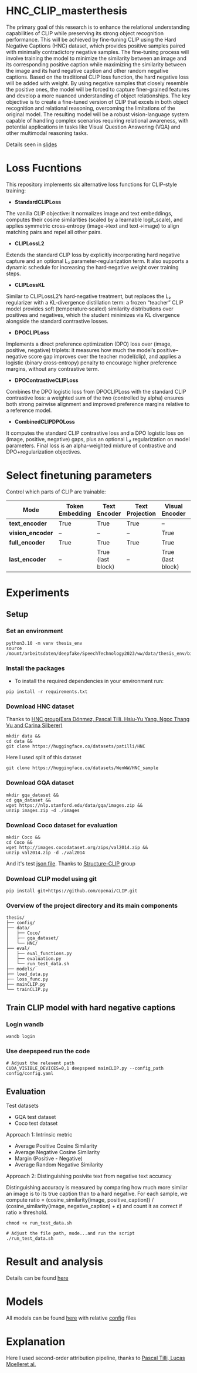 # HNC_CLIP_masterthesis
The primary goal of this research is to enhance the relational understanding capabilities of CLIP while preserving its strong object recognition performance. This will be achieved by fine-tuning CLIP using the Hard Negative Captions (HNC) dataset, which provides positive samples paired with minimally contradictory negative samples. The fine-tuning process will involve training the model to minimize the similarity between an image and its corresponding positive caption while maximizing the similarity between the image and its hard negative caption and other random negative captions. Based on the traditional CLIP loss function, the hard negative loss will be added with weight. By using negative samples that closely resemble the positive ones, the model will be forced to capture finer-grained features and develop a more nuanced understanding of object relationships. The key objective is to create a fine-tuned version of CLIP that excels in both object recognition and relational reasoning, overcoming the limitations of the original model. The resulting model will be a robust vision-language system capable of handling complex scenarios requiring relational awareness, with potential applications in tasks like Visual Question Answering (VQA) and other multimodal reasoning tasks. 

Details seen in [slides](reports/slides.pdf)

# Loss Fucntions
This repository implements six alternative loss functions for CLIP-style training:

- **StandardCLIPLoss**  
  
The vanilla CLIP objective: it normalizes image and text embeddings, computes their cosine similarities (scaled by a learnable logit_scale), and applies symmetric cross‐entropy (image→text and text→image) to align matching pairs and repel all other pairs.

- **CLIPLossL2**  
  
Extends the standard CLIP loss by explicitly incorporating hard negative capture and an optional L₂ parameter‐regularization term. It also supports a dynamic schedule for increasing the hard‐negative weight over training steps.
  
- **CLIPLossKL**  
  
Similar to CLIPLossL2’s hard‐negative treatment, but replaces the L₂ regularizer with a KL‐divergence distillation term: a frozen “teacher” CLIP model provides soft (temperature‐scaled) similarity distributions over positives and negatives, which the student minimizes via KL divergence alongside the standard contrastive losses.

- **DPOCLIPLoss**  
  
Implements a direct preference optimization (DPO) loss over (image, positive, negative) triplets: it measures how much the model’s positive–negative score gap improves over the teacher model(clip), and applies a logistic (binary cross‐entropy) penalty to encourage higher preference margins, without any contrastive term.

- **DPOContrastiveCLIPLoss**  
  
Combines the DPO logistic loss from DPOCLIPLoss with the standard CLIP contrastive loss: a weighted sum of the two (controlled by alpha) ensures both strong pairwise alignment and improved preference margins relative to a reference model.

- **CombinedCLIPDPOLoss**  
  
It computes the standard CLIP contrastive loss and a DPO logistic loss on (image, positive, negative) gaps, plus an optional L₂ regularization on model parameters. Final loss is an alpha-weighted mixture of contrastive and DPO+regularization objectives.

# Select finetuning parameters
Control which parts of CLIP are trainable:

| Mode                   | Token Embedding | Text Encoder    | Text Projection | Visual Encoder   | Vision Projection |
|------------------------|-----------------|-----------------|-----------------|------------------|-------------------|
| **text_encoder**       | True            | True            | True            | –                | -                 |
| **vision_encoder**     | –               | –               | –               | True             | True              |
| **full_encoder**       | True            | True            | True            | True             | True              |
| **last_encoder**       | –               | True (last block)| –              | True (last block)| –                 |


# Experiments
## Setup
### Set an environment
```
python3.10 -m venv thesis_env
source /mount/arbeitsdaten/deepfake/SpeechTechnology2023/ww/data/thesis_env/bin/activate 
```

### Install the packages
- To install the required dependencies in your environment run: 
```
pip install -r requirements.txt
```

### Download HNC dataset
Thanks to [HNC group(Esra Dönmez, Pascal Tilli, Hsiu-Yu Yang, Ngoc Thang Vu and Carina Silberer)](https://github.com/DigitalPhonetics/hard-negative-captions)
```
mkdir data &&
cd data &&
git clone https://huggingface.co/datasets/patilli/HNC
```

Here I used split of this dataset
```
git clone https://huggingface.co/datasets/WenWW/HNC_sample
```

### Download GQA dataset
```
mkdir gqa_dataset &&
cd gqa_dataset &&
wget https://nlp.stanford.edu/data/gqa/images.zip &&
unzip images.zip -d ./images
```

### Download Coco dataset for evaluation
```
mkdir Coco &&
cd Coco &&
wget http://images.cocodataset.org/zips/val2014.zip &&
unzip val2014.zip -d ./val2014 
```
And it's test [json file](dataset/test_coco_aug_withneg.json). Thanks to [Structure-CLIP](https://github.com/zjukg/Structure-CLIP?tab=readme-ov-file) group

### Download CLIP model using git
```
pip install git+https://github.com/openai/CLIP.git
```

### Overview of the project directory and its main components
```
thesis/          
├── config/                     
├── data/                      
│   ├── Coco/                  
│   ├── gqa_dataset/            
│   └── HNC/                   
├── eval/                      
│   ├── eval_functions.py       
│   ├── evaluation.py           
│   └── run_test_data.sh        
├── models/                    
├── load_data.py                
├── loss_func.py                
├── mainCLIP.py                
└── trainCLIP.py               
```


## Train CLIP model with hard negative captions
### Login wandb
```
wandb login 
```

### Use deepspeed run the code
```
# Adjust the relevent path
CUDA_VISIBLE_DEVICES=0,1 deepspeed mainCLIP.py --config_path config/config.yaml
```

## Evaluation
Test datasets 
- GQA test dataset
- Coco test dataset

Approach 1: Intrinsic metric
- Average Positive Cosine Similarity
- Average Negative Cosine Similarity
- Margin (Positive - Negative)
- Average Random Negative Similarity

Approach 2: Distinguishing posivite text from negative text accuracy

Distinguishing accuracy is measured by comparing how much more similar an image is to its true caption than to a hard negative. For each sample, we compute
ratio = (cosine_similarity(image, positive_caption)) / (cosine_similarity(image, negative_caption) + ε) and count it as correct if ratio ≥ threshold.

```
chmod +x run_test_data.sh

# Adjust the file path, mode...and run the script
./run_test_data.sh
```

# Result and analysis
Details can be found [here](result_and_analysis)

# Models
All models can be found [here](https://drive.google.com/drive/folders/11Pxr9IA4l4EegGzgcvBzVNPWCxFmqsGl?usp=drive_link) with relative [config](config) files

# Explanation
Here I used second-order attribution pipeline, thanks to [Pascal Tilli, Lucas Moelleret al.](https://arxiv.org/abs/2408.14153)

